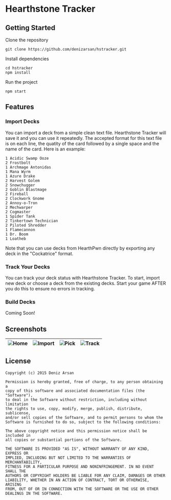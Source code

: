 # Hearthstone Tracker

## Getting Started

Clone the repository

```
git clone https://github.com/denizarsan/hstracker.git
```

Install dependencies

```
cd hstracker
npm install
```

Run the project

```
npm start
```

## Features

### Import Decks
You can import a deck from a simple clean text file. Hearthstone Tracker will save it and you can use it repeatedly.
The accepted format for this text file is on each line, the quatity of the card followed by a single space and the name of
the card. Here is an example:

```
1 Acidic Swamp Ooze
2 Frostbolt
1 Archmage Antonidas
1 Mana Wyrm
1 Azure Drake
2 Harvest Golem
2 Snowchugger
2 Goblin Blastmage
2 Fireball
2 Clockwork Gnome
2 Annoy-o-Tron
2 Mechwarper
2 Cogmaster
1 Spider Tank
2 Tinkertown Technician
2 Piloted Shredder
1 Flamecannon
1 Dr. Boom
1 Loatheb
```

Note that you can use decks from HearthPwn directly by exporting any deck in the "Cockatrice" format.

### Track Your Decks
You can track your deck status with Hearthstone Tracker. To start, import new deck or choose a deck from the existing decks.
Start your game AFTER you do this to ensure no errors in tracking.

### Build Decks
Coming Soon!

## Screenshots
|![Home](http://i.imgur.com/TnIjAZW.png)|![Import](http://i.imgur.com/EZ2RGvU.png)|![Pick](http://i.imgur.com/16iMjvM.png)|![Track](http://i.imgur.com/gGyW4Hz.png)|
|---|---|---|---|

## License

```
Copyright (c) 2015 Deniz Arsan

Permission is hereby granted, free of charge, to any person obtaining a
copy of this software and associated documentation files (the "Software"),
to deal in the Software without restriction, including without limitation
the rights to use, copy, modify, merge, publish, distribute, sublicense,
and/or sell copies of the Software, and to permit persons to whom the
Software is furnished to do so, subject to the following conditions:

The above copyright notice and this permission notice shall be included in
all copies or substantial portions of the Software.

THE SOFTWARE IS PROVIDED "AS IS", WITHOUT WARRANTY OF ANY KIND, EXPRESS OR
IMPLIED, INCLUDING BUT NOT LIMITED TO THE WARRANTIES OF MERCHANTABILITY,
FITNESS FOR A PARTICULAR PURPOSE AND NONINFRINGEMENT. IN NO EVENT SHALL THE
AUTHORS OR COPYRIGHT HOLDERS BE LIABLE FOR ANY CLAIM, DAMAGES OR OTHER
LIABILITY, WHETHER IN AN ACTION OF CONTRACT, TORT OR OTHERWISE, ARISING
FROM, OUT OF OR IN CONNECTION WITH THE SOFTWARE OR THE USE OR OTHER
DEALINGS IN THE SOFTWARE.
```
